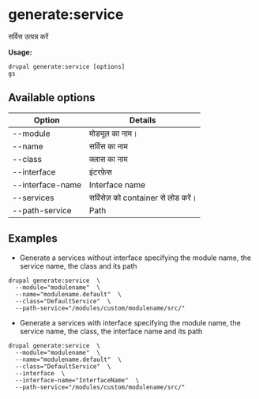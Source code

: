# generate:service
सर्विस उत्पन्न करें

**Usage:**
```
drupal generate:service [options]
gs
```

## Available options
Option | Details
-------|-------------
--module | मोड्यूल का नाम।
--name | सर्विस का नाम
--class | क्लास का नाम
--interface | इंटरफ़ेस
--interface-name | Interface name
--services | सर्विसेज़ को container से लोड करें।
--path-service | Path

## Examples
* Generate a services without interface specifying the module name, the service name, the class and its path
```
drupal generate:service  \
  --module="modulename"  \
  --name="modulename.default"  \
  --class="DefaultService"  \
  --path-service="/modules/custom/modulename/src/"
```
* Generate a services with interface specifying the module name, the service name, the class, the interface name and its path
```
drupal generate:service  \
  --module="modulename"  \
  --name="modulename.default"  \
  --class="DefaultService"  \
  --interface  \
  --interface-name="InterfaceName"  \
  --path-service="/modules/custom/modulename/src/"
```

